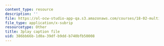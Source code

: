 ```yaml
---
content_type: resource
description: ''
file: https://ol-ocw-studio-app-qa.s3.amazonaws.com/courses/18-02-multivariable-calculus-fall-2007/386bb66b1d0a39dfb9ddb740bfb50008_WfEQabCGAqI.srt
file_type: application/x-subrip
resourcetype: Other
title: 3play caption file
uid: 386bb66b-1d0a-39df-b9dd-b740bfb50008
---
```

